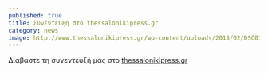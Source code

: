 ```yaml
---
published: true
title: Συνέντευξη στο thessalonikipress.gr
category: news
image: http://www.thessalonikipress.gr/wp-content/uploads/2015/02/DSC01417-660x330.jpg
---
```


Διαβαστε τη συνεντευξή μας στο [thessalonikipress.gr](http://www.thessalonikipress.gr/i-techni-tou-paradosiakou-karate/)
